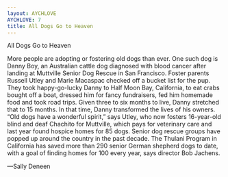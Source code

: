 ```yaml
---
layout: AYCHLOVE
AYCHLOVE: 7
title: All Dogs Go to Heaven
---
```


All Dogs Go to Heaven

More people are adopting or fostering old dogs than ever. One such dog is Danny Boy, an Australian cattle dog diagnosed with blood cancer after landing at Muttville Senior Dog Rescue in San Francisco. Foster parents Russell Utley and Marie Macaspac checked off a bucket list for the pup. They took happy-go-lucky Danny to Half Moon Bay, California, to eat crabs bought off a boat, dressed him for fancy fundraisers, fed him homemade food and took road trips. Given three to six months to live, Danny stretched that to 15 months. In that time, Danny transformed the lives of his owners. “Old dogs have a wonderful spirit,” says Utley, who now fosters 16-year-old blind and deaf Chachito for Muttville, which pays for veterinary care and last year found hospice homes for 85 dogs. Senior dog rescue groups have popped up around the country in the past decade. The Thulani Program in California has saved more than 290 senior German shepherd dogs to date, with a goal of finding homes for 100 every year, says director Bob Jachens.

—Sally Deneen
